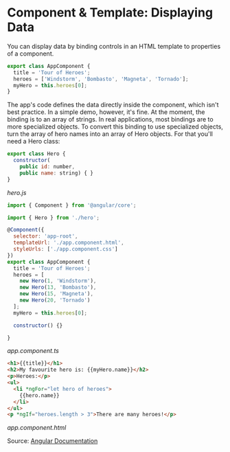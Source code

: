 # Component & Template: Displaying Data

You can display data by binding controls in an HTML template to properties of a component.

```javascript
export class AppComponent {
  title = 'Tour of Heroes';
  heroes = ['Windstorm', 'Bombasto', 'Magneta', 'Tornado'];
  myHero = this.heroes[0];
}
```

The app's code defines the data directly inside the component, which isn't best practice. In a simple demo, however, it's fine.
At the moment, the binding is to an array of strings. In real applications, most bindings are to more specialized objects.
To convert this binding to use specialized objects, turn the array of hero names into an array of Hero objects. For that you'll need a Hero class:


```javascript
export class Hero {
  constructor(
    public id: number,
    public name: string) { }
}

```
_hero.js_


```javascript
import { Component } from '@angular/core';

import { Hero } from './hero';

@Component({
  selector: 'app-root',
  templateUrl: './app.component.html',
  styleUrls: ['./app.component.css']
})
export class AppComponent {
  title = 'Tour of Heroes';
  heroes = [
    new Hero(1, 'Windstorm'),
    new Hero(13, 'Bombasto'),
    new Hero(15, 'Magneta'),
    new Hero(20, 'Tornado')
  ];
  myHero = this.heroes[0];

  constructor() {}

}

```
_app.component.ts_

```html
<h1>{{title}}</h1>
<h2>My favourite hero is: {{myHero.name}}</h2>
<p>Heroes:</p>
<ul>
  <li *ngFor="let hero of heroes">
    {{hero.name}}
  </li>
</ul>
<p *ngIf="heroes.length > 3">There are many heroes!</p>

```
_app.component.html_

Source: [Angular Documentation](https://angular.io/guide/displaying-data)
